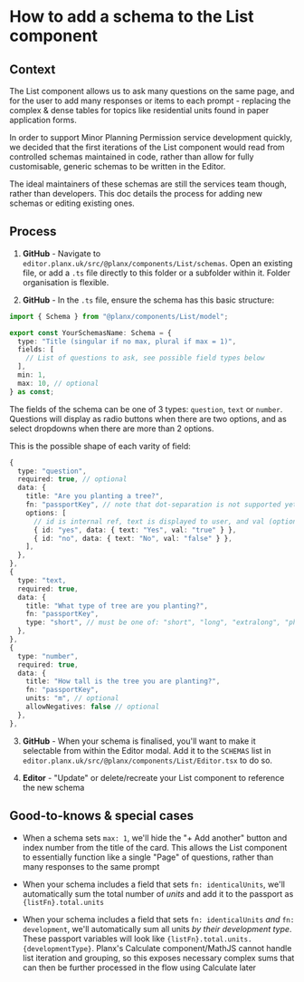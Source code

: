 # How to add a schema to the List component

## Context
The List component allows us to ask many questions on the same page, and for the user to add many responses or items to each prompt - replacing the complex & dense tables for topics like residential units found in paper application forms. 

In order to support Minor Planning Permission service development quickly, we decided that the first iterations of the List component would read from controlled schemas maintained in code, rather than allow for fully customisable, generic schemas to be written in the Editor.

The ideal maintainers of these schemas are still the services team though, rather than developers. This doc details the process for adding new schemas or editing existing ones.

## Process
1. **GitHub** - Navigate to `editor.planx.uk/src/@planx/components/List/schemas`. Open an existing file, or add a `.ts` file directly to this folder or a subfolder within it. Folder organisation is flexible.

2. **GitHub** - In the `.ts` file, ensure the schema has this basic structure: 
```ts
import { Schema } from "@planx/components/List/model";

export const YourSchemasName: Schema = {
  type: "Title (singular if no max, plural if max = 1)",
  fields: [
    // List of questions to ask, see possible field types below
  ],
  min: 1,
  max: 10, // optional
} as const;
```

The fields of the schema can be one of 3 types: `question`, `text` or `number`. Questions will display as radio buttons when there are two options, and as select dropdowns when there are more than 2 options.

This is the possible shape of each varity of field:
```ts
{
  type: "question",
  required: true, // optional
  data: {
    title: "Are you planting a tree?",
    fn: "passportKey", // note that dot-separation is not supported yet
    options: [
      // id is internal ref, text is displayed to user, and val (optional) is recorded in passport if provided
      { id: "yes", data: { text: "Yes", val: "true" } },
      { id: "no", data: { text: "No", val: "false" } },
    ],
  },
},
{
  type: "text,
  required: true,
  data: {
    title: "What type of tree are you planting?",
    fn: "passportKey",
    type: "short", // must be one of: "short", "long", "extralong", "phone", "email"
  },
},
{
  type: "number",
  required: true,
  data: {
    title: "How tall is the tree you are planting?",
    fn: "passportKey",
    units: "m", // optional
    allowNegatives: false // optional
  },
},
```

3. **GitHub** - When your schema is finalised, you'll want to make it selectable from within the Editor modal. Add it to the `SCHEMAS` list in `editor.planx.uk/src/@planx/components/List/Editor.tsx` to do so.

4. **Editor** - "Update" or delete/recreate your List component to reference the new schema

## Good-to-knows & special cases

- When a schema sets `max: 1`, we'll hide the "+ Add another" button and index number from the title of the card. This allows the List component to essentially function like a single "Page" of questions, rather than many responses to the same prompt

- When your schema includes a field that sets `fn: identicalUnits`, we'll automatically sum the total number of _units_ and add it to the passport as `{listFn}.total.units`

- When your schema includes a field that sets `fn: identicalUnits` _and_ `fn: development`, we'll automatically sum all units _by their development type_. These passport variables will look like `{listFn}.total.units.{developmentType}`. Planx's Calculate component/MathJS cannot handle list iteration and grouping, so this exposes necessary complex sums that can then be further processed in the flow using Calculate later
